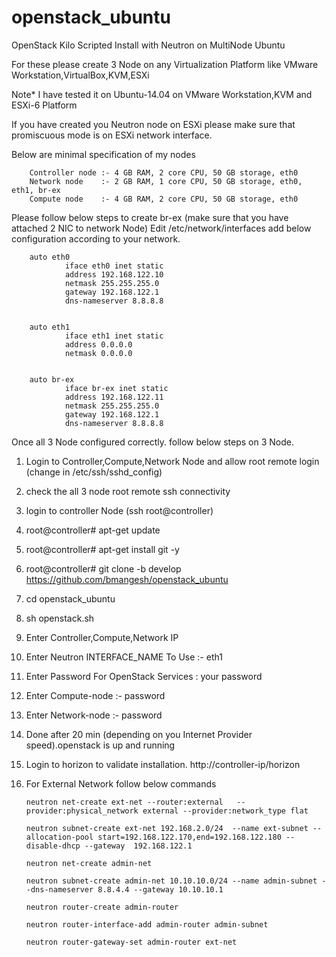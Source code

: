 # openstack_ubuntu
OpenStack Kilo  Scripted Install with Neutron on MultiNode Ubuntu

For these please create 3 Node on any Virtualization Platform like VMware Workstation,VirtualBox,KVM,ESXi

Note* I have tested it on Ubuntu-14.04 on VMware Workstation,KVM and ESXi-6 Platform 

If you have created you Neutron node on ESXi please make sure that promiscuous mode is on ESXi network interface.


Below are minimal specification of my nodes

        Controller node :- 4 GB RAM, 2 core CPU, 50 GB storage, eth0 
        Network node    :- 2 GB RAM, 1 core CPU, 50 GB storage, eth0, eth1, br-ex 
        Compute node    :- 4 GB RAM, 2 core CPU, 50 GB storage, eth0 

Please follow below steps to create br-ex (make sure that you have attached 2 NIC to network Node)
Edit /etc/network/interfaces add below configuration according to your network.


        auto eth0
                iface eth0 inet static
                address 192.168.122.10
                netmask 255.255.255.0
                gateway 192.168.122.1
                dns-nameserver 8.8.8.8


        auto eth1
                iface eth1 inet static
                address 0.0.0.0
                netmask 0.0.0.0


        auto br-ex
                iface br-ex inet static
                address 192.168.122.11
                netmask 255.255.255.0
                gateway 192.168.122.1
                dns-nameserver 8.8.8.8
        
        
Once all 3 Node configured correctly. follow below  steps on 3  Node.
1. Login to Controller,Compute,Network Node and allow root remote login (change in /etc/ssh/sshd_config)
2. check the all 3 node root remote ssh connectivity 
3. login to controller Node (ssh root@controller)
4. root@controller# apt-get update
5. root@controller# apt-get install git -y
6. root@controller# git clone -b develop https://github.com/bmangesh/openstack_ubuntu
7. cd openstack_ubuntu
8. sh openstack.sh
7. Enter Controller,Compute,Network IP
8. Enter Neutron INTERFACE_NAME To Use :- eth1
9. Enter Password For OpenStack Services : your password
10. Enter Compute-node :- password
11. Enter Network-node :- password
12. Done after 20 min (depending on you Internet Provider speed).openstack is up and running 
13. Login to horizon to validate installation. http://controller-ip/horizon
14. For External Network follow below commands

        neutron net-create ext-net --router:external   --provider:physical_network external --provider:network_type flat

        neutron subnet-create ext-net 192.168.2.0/24  --name ext-subnet --allocation-pool start=192.168.122.170,end=192.168.122.180 --disable-dhcp --gateway  192.168.122.1

        neutron net-create admin-net

        neutron subnet-create admin-net 10.10.10.0/24 --name admin-subnet --dns-nameserver 8.8.4.4 --gateway 10.10.10.1

        neutron router-create admin-router

        neutron router-interface-add admin-router admin-subnet

        neutron router-gateway-set admin-router ext-net


